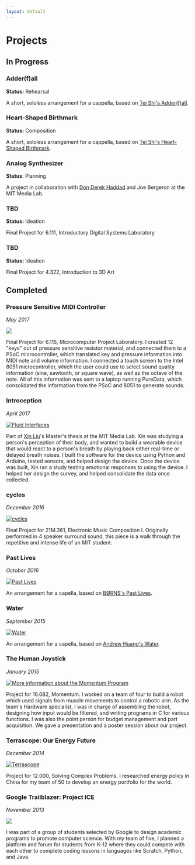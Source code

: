 ```yaml
---
layout: default
---
```


# Projects

## In Progress

### Adder(f)all
**Status:** Rehearsal

A short, sololess arrangement for a cappella, based on [Tei Shi's Adder(f)all](https://open.spotify.com/track/3tcpDYxRmUe4O3ylYXl1xM).


### Heart-Shaped Birthmark
**Status:** Composition

A short, sololess arrangement for a cappella, based on [Tei Shi's Heart-Shaped Birthmark](https://open.spotify.com/track/28fXpBHSLHV9KFUZlYrd6i).


### Analog Synthesizer
**Status**: Planning

A project in collaboration with [Don Derek Haddad](http://donderek.cc/) and Joe Bergeron at the MIT Media Lab.


### TBD

**Status:** Ideation

Final Project for 6.111, Introductory Digital Systems Laboratory



### TBD

**Status:** Ideation

Final Project for 4.322, Introduction to 3D Art



## Completed

### Pressure Sensitive MIDI Controller

_May 2017_

![](6115.JPG)

Final Project for 6.115, Microcomputer Project Laboratory. 
I created 12 "keys" out of pressure sensitive resistor material,
and connected them to a PSoC microcontroller, which translated key and pressure information into MIDI note and volume information.
I connected a touch screen to the Intel 8051 microcontroller, 
which the user could use to select sound quality information (sine, sawtooth, or square wave), as well as the octave of the note.
All of this information was sent to a laptop running PureData, which consolidated the information from the PSoC and 8051 to generate sounds.

### Introception
_April 2017_

[![Fluid Interfaces](FluidInterfaces.jpeg)](http://fluid.media.mit.edu/)

Part of [Xin Liu](http://xxxxxxxxxinliu.com/)'s Master's thesis at the MIT Media Lab.
Xin was studying a person's perception of their body,
and wanted to build a wearable device that would react to a person's breath by
playing back either real-time or delayed breath noises. 
I built the software for the device using Python and Arduino, tested sensors, and helped design the device.
Once the device was built, Xin ran a study testing emotional responses to using the device.
I helped her design the survey, and helped consolidate the data once collected.


### cycles

_December 2016_

[![cycles](21m361.jpg)](https://soundcloud.com/sienna-ramos/cycles-binaural/s-H8xX7)

Final Project for 21M.361, Electronic Music Composition I. 
Originally performed in 4 speaker surround sound, this piece is a walk through the repetitive and intense life of an MIT student.

### Past Lives

_October 2016_

[![Past Lives](PastLives.JPG)](https://www.youtube.com/watch?v=2XEimrSmRg8)

An arrangement for a capella, based on [BØRNS's Past Lives](https://www.youtube.com/watch?v=Cux2qJjApGA). 


### Water

_September 2015_

[![Water](Water.PNG)](https://www.youtube.com/watch?v=Q3RcMiOQvb4)

An arrangement for a capella, based on [Andrew Huang's Water](https://www.youtube.com/watch?v=qptGV7finFo). 


### The Human Joystick
_January 2015_

[![More information about the Momentum Program](Momentum.jpg)](https://www.youtube.com/watch?v=3r4bBjWD5IQ)

Project for 16.682, Momentum. 
I worked on a team of four to build a robot which used signals from muscle movements to control a robotic arm. 
As the team's Hardware specialist, I was in charge of assembling the robot, designing how input would be filtered,
and writing programs in C for various functions. I was also the point person for budget management and part acquisition.
We gave a presentation and a poster session about our project.


### Terrascope: Our Energy Future

_December 2014_

[![Terrascope](Terrascope.JPG)](https://terrascope.mit.edu/)

Project for 12.000, Solving Complex Problems.
I researched energy policy in China for my team of 50 to develop an energy portfolio for the world.



### Google Trailblazer: Project ICE

_November 2013_

![](Trailblazer.JPG)

I was part of a group of students selected by Google to design academic programs to promote computer science.
With my team of five, I planned a platform and forum for students from K-12 where they could compete with each other to complete coding lessons in languages like Scratch, Python, and Java.
